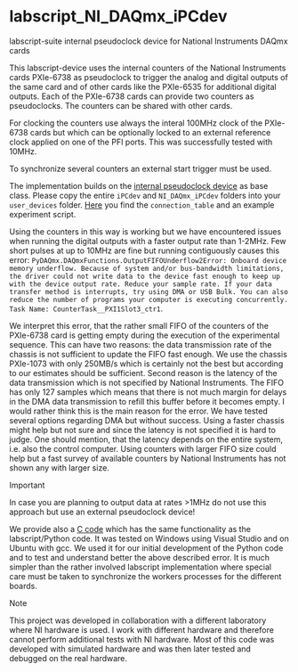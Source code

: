 # labscript_NI_DAQmx_iPCdev
labscript-suite internal pseudoclock device for National Instruments DAQmx cards

This labscript-device uses the internal counters of the National Instruments cards PXIe-6738 as pseudoclock to trigger the analog and digital outputs of the same card and of other cards like the PXIe-6535 for additional digital outputs. Each of the PXIe-6738 cards can provide two counters as pseudoclocks. The counters can be shared with other cards.

For clocking the counters use always the interal 100MHz clock of the PXIe-6738 cards but which can be optionally locked to an external reference clock applied on one of the PFI ports. This was successfully tested with 10MHz. 

To synchronize several counters an external start trigger must be used.

The implementation builds on the [internal pseudoclock device](https://github.com/INO-quantum/labscript_iPCdev) as base class. Please copy the entire `iPCdev` and `NI_DAQmx_iPCdev` folders into your `user_devices` folder. [Here](https://github.com/INO-quantum/labscript_NI_DAQmx_iPCdev/tree/main/example_experiment) you find the `connection_table` and an example experiment script. 

Using the counters in this way is working but we have encountered issues when running the digital outputs with a faster output rate than 1-2MHz. Few short pulses at up to 10MHz are fine but running contiguously causes this error: `PyDAQmx.DAQmxFunctions.OutputFIFOUnderflow2Error: Onboard device memory underflow. Because of system and/or bus-bandwidth limitations, the driver could not write data to the device fast enough to keep up with the device output rate. Reduce your sample rate. If your data transfer method is interrupts, try using DMA or USB Bulk. You can also reduce the number of programs your computer is executing concurrently. Task Name: CounterTask__PXI1Slot3_ctr1`. 

We interpret this error, that the rather small FIFO of the counters of the PXIe-6738 card is getting empty during the execution of the experimental sequence. This can have two reasons: the data transmission rate of the chassis is not sufficient to update the FIFO fast enough. We use the chassis PXIe-1073 with only 250MB/s which is certainly not the best but according to our estimates should be sufficient. Second reason is the latency of the data transmission which is not specified by National Instruments. The FIFO has only 127 samples which means that there is not much margin for delays in the DMA data transmission to refill this buffer before it becomes empty. I would rather think this is the main reason for the error. We have tested several options regarding DMA but without success. Using a faster chassis might help but not sure and since the latency is not specified it is hard to judge. One should mention, that the latency depends on the entire system, i.e. also the control computer. Using counters with larger FIFO size could help but a fast survey of available counters by National Instruments has not shown any with larger size.

> [!IMPORTANT]
> In case you are planning to output data at rates >1MHz do not use this approach but use an external pseudoclock device!

We provide also a [C code](https://github.com/INO-quantum/labscript_NI_DAQmx_iPCdev/tree/main/C_code) which has the same functionality as the labscript/Python code. It was tested on Windows using Visual Studio and on Ubuntu with gcc. We used it for our initial development of the Python code and to test and understand better the above described error. It is much simpler than the rather involved labscript implementation where special care must be taken to synchronize the workers processes for the different boards.

> [!Note]
> This project was developed in collaboration with a different laboratory where NI hardware is used. I work with different hardware and therefore cannot perform additional tests with NI hardware. Most of this code was developed with simulated hardware and was then later tested and debugged on the real hardware.
